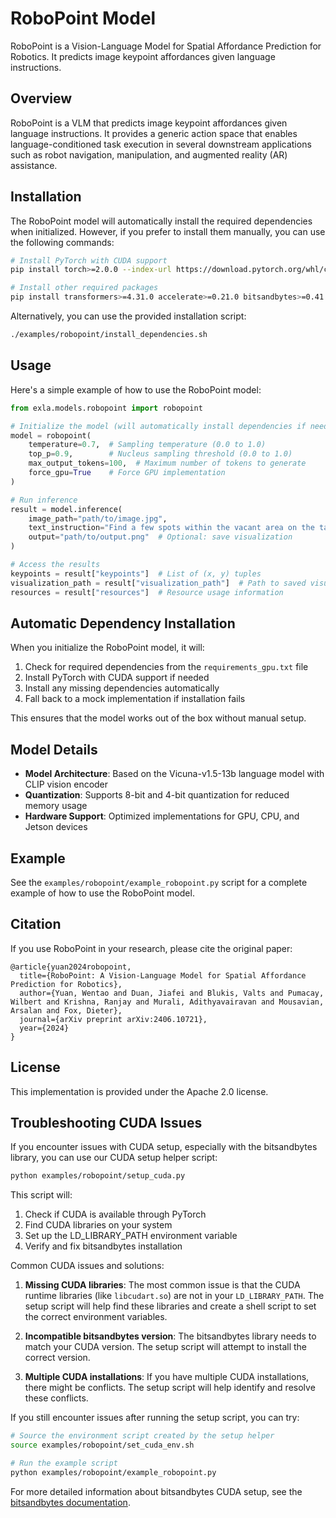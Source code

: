 # RoboPoint Model

RoboPoint is a Vision-Language Model for Spatial Affordance Prediction for Robotics. It predicts image keypoint affordances given language instructions.

## Overview

RoboPoint is a VLM that predicts image keypoint affordances given language instructions. It provides a generic action space that enables language-conditioned task execution in several downstream applications such as robot navigation, manipulation, and augmented reality (AR) assistance.

## Installation

The RoboPoint model will automatically install the required dependencies when initialized. However, if you prefer to install them manually, you can use the following commands:

```bash
# Install PyTorch with CUDA support
pip install torch>=2.0.0 --index-url https://download.pytorch.org/whl/cu118

# Install other required packages
pip install transformers>=4.31.0 accelerate>=0.21.0 bitsandbytes>=0.41.0 pillow>=9.0.0 numpy>=1.24.0 huggingface_hub>=0.16.4
```

Alternatively, you can use the provided installation script:

```bash
./examples/robopoint/install_dependencies.sh
```

## Usage

Here's a simple example of how to use the RoboPoint model:

```python
from exla.models.robopoint import robopoint

# Initialize the model (will automatically install dependencies if needed)
model = robopoint(
    temperature=0.7,  # Sampling temperature (0.0 to 1.0)
    top_p=0.9,        # Nucleus sampling threshold (0.0 to 1.0)
    max_output_tokens=100,  # Maximum number of tokens to generate
    force_gpu=True    # Force GPU implementation
)

# Run inference
result = model.inference(
    image_path="path/to/image.jpg",
    text_instruction="Find a few spots within the vacant area on the table.",
    output="path/to/output.png"  # Optional: save visualization
)

# Access the results
keypoints = result["keypoints"]  # List of (x, y) tuples
visualization_path = result["visualization_path"]  # Path to saved visualization
resources = result["resources"]  # Resource usage information
```

## Automatic Dependency Installation

When you initialize the RoboPoint model, it will:

1. Check for required dependencies from the `requirements_gpu.txt` file
2. Install PyTorch with CUDA support if needed
3. Install any missing dependencies automatically
4. Fall back to a mock implementation if installation fails

This ensures that the model works out of the box without manual setup.

## Model Details

- **Model Architecture**: Based on the Vicuna-v1.5-13b language model with CLIP vision encoder
- **Quantization**: Supports 8-bit and 4-bit quantization for reduced memory usage
- **Hardware Support**: Optimized implementations for GPU, CPU, and Jetson devices

## Example

See the `examples/robopoint/example_robopoint.py` script for a complete example of how to use the RoboPoint model.

## Citation

If you use RoboPoint in your research, please cite the original paper:

```
@article{yuan2024robopoint,
  title={RoboPoint: A Vision-Language Model for Spatial Affordance Prediction for Robotics},
  author={Yuan, Wentao and Duan, Jiafei and Blukis, Valts and Pumacay, Wilbert and Krishna, Ranjay and Murali, Adithyavairavan and Mousavian, Arsalan and Fox, Dieter},
  journal={arXiv preprint arXiv:2406.10721},
  year={2024}
}
```

## License

This implementation is provided under the Apache 2.0 license.

## Troubleshooting CUDA Issues

If you encounter issues with CUDA setup, especially with the bitsandbytes library, you can use our CUDA setup helper script:

```bash
python examples/robopoint/setup_cuda.py
```

This script will:
1. Check if CUDA is available through PyTorch
2. Find CUDA libraries on your system
3. Set up the LD_LIBRARY_PATH environment variable
4. Verify and fix bitsandbytes installation

Common CUDA issues and solutions:

1. **Missing CUDA libraries**: The most common issue is that the CUDA runtime libraries (like `libcudart.so`) are not in your `LD_LIBRARY_PATH`. The setup script will help find these libraries and create a shell script to set the correct environment variables.

2. **Incompatible bitsandbytes version**: The bitsandbytes library needs to match your CUDA version. The setup script will attempt to install the correct version.

3. **Multiple CUDA installations**: If you have multiple CUDA installations, there might be conflicts. The setup script will help identify and resolve these conflicts.

If you still encounter issues after running the setup script, you can try:

```bash
# Source the environment script created by the setup helper
source examples/robopoint/set_cuda_env.sh

# Run the example script
python examples/robopoint/example_robopoint.py
```

For more detailed information about bitsandbytes CUDA setup, see the [bitsandbytes documentation](https://github.com/TimDettmers/bitsandbytes). 
